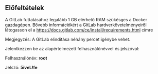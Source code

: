 ## Előfeltételek 
A GitLab futtatásához legalább 1 GB elérhető RAM szükésges a Docker gazdagépen. Bővebb információkért a GitLab hardverkövetelményeiről látogasson el a <a href="https://docs.gitlab.com/ce/install/requirements.html" target="_blank">https://docs.gitlab.com/ce/install/requirements.html</a> címre

Megjegyzés: A GitLab elindítása néhány percet igénybe vehet.

Jelentkezzen be az alapértelmezett felhasználónévvel és jelszóval:

Felhasználónév: **root**

Jelszó: **5iveL!fe**
